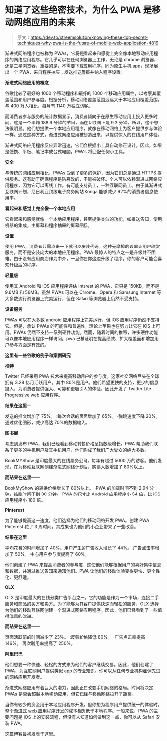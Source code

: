 # 知道了这些绝密技术，为什么 PWA 是移动网络应用的未来

> 原文：<https://dev.to/xtreemsolution/knowing-these-top-secret-techniques-why-pwa-is-the-future-of-mobile-web-application-4819>

渐进式网络程序也被称为 PWAs，它将是看起来和感觉上完全像本地移动应用程序的网络应用程序。它几乎可以在任何浏览器上工作，无论是 chrome 浏览器，还是三星浏览器，重要的是，不需要下载应用程序。同为原生手机 app，现场展出一个 PWA，来自程序抽屉；发送推送警报并纳入程序设置。

**渐进式网络应用的概念**

谷歌比较了最好的 1000 个移动程序和最好的 1000 个移动应用属性，以考察其覆盖范围和用户参与度。根据分析，移动网络覆盖范围远远大于本地应用覆盖范围。与 400 万人相比，每月有 1140 万独立访客。

而消费者参与服务的统计数据显示，消费者倾向于在原生移动应用上投入更多时间。这是一个平均 188.6 分钟的节目，而在互联网上是 9.3 分钟。所以，这个想法很明显。他们想提供一个本地应用程序，就像在移动网络上为客户提供参与体验一样。通过这种方式，渐进式网络应用被创造出来，以提供惊人的在线用户体验。

渐进式网络应用程序反应异常迅速，它们会根据小工具自动修正设计。因此，如果是便携、平板、笔记本或台式电脑，PWAs 将匹配任何小工具。

**安全**

与传统的网络应用相比，PWAs 受到了更多的保护，因为它们总是通过 HTTPS 提供服务。这有助于确保程序是防篡改的，不能被破坏。个人可以依赖渐进式网络应用程序，因为它可以离线工作。有可能支持员工，一种互联网员工。由于其渐进式互联网计划，尼日利亚顶级电子商务网站 Konga 能够减少 92%的消费者信息使用率。

**看起来和感觉上完全像一个本地应用**

它看起来和感觉就像一个本地应用程序，甚至提供类似的功能，如推送告知，使用机器的集成，主屏幕和程序抽屉的屏幕图标。

**设置**

使用 PWA，消费者只需点击一下就可以安装代码。这种无摩擦的设置让用户欣赏服务，而不是安装庞大的本地应用程序。PWA 最惊人的特点之一是升级并不困难。由于没有应用商店作为中介，一旦你在你这边升级了程序，你的客户可能会喜欢升级后的程序。

**轻量级**

使用其 Android 和 iOS 应用程序评估 Interest 的 PWA，它只是 150KB，而不是 9.6MB 和 56MB。虽然 PWAs 可以在 Chrome、Opera 和 Samsung Internet 等大多数流行浏览器上完美运行，但在 Safari 等浏览器上仍然不受支持。

**设备服务**

PWAs 可以在大多数 android 应用程序上完美运行，但 iOS 应用程序仍然不支持它。但是，承认 PWAs 的可能性和普遍性，理论上苹果也在努力让它在 iOS 上可用。PWAs 仍然不支持一系列硬件功能。然而，随着时间的推移，许多硬件功能可以像本地应用程序一样访问。pwa 已被证明在提高绩效、扩大覆盖面和增加用户参与方面是有效的。

**这里有一些谷歌的例子和案例研究**

**推特**

Twitter 已经采用 PWA 技术来提高移动用户的参与度。这家社交网络巨头在全球拥有 3.28 亿月活跃用户，其中 80%是用户。他们希望更快的支持，更少的信息摄入，为消费者提供强大、可靠和更吸引人的体验，因此开发了 Twitter Lite Progressive web 应用程序。

**结果在这里—**

发送的推文增加了 75%。
:每次会话的页面增加了 65%。
·弹跳速度下降 20%。
通过优化图形，减少高达 70%的数据输入。

**图书展**

考虑到发布 PWA，我们已经看到移动转换价格呈指数级增长。PWA 帮助我们联系了更多的手机用户及其手机用户，他们构成了我们广大受众的绝大多数。

BookMYShow 是印度最大的在线票务公司，每年有超过 5000 万的访客。他们发现，在为移动互联网创建渐进式网络计划后，购票人数增加了 80%以上。

**而结果在这里——**

BookMyShow 的转换价格增长了 80%以上。
·PWA 的加载时间不到 2.94 分钟，结账时间不到 30 分钟。
PWA 的尺寸比 Android 应用程序小 54 倍，比 iOS 应用程序小 180 倍。

**Pinterest**

为了能够提高这一速度，他们选择为他们的移动网络开发 PWA。创建 PWA Pinterest 花了 3 周时间，其成果也为他们的小企业带来了一些改善。

**结果在这里**

平均花费的时间增加了 40%。用户产生的广告收入增长了 44%。
广告点击率增加了 50%。
中心用户参与度提高了 60%。

他们创建了 PWA 来提高消费者的参与度，这使他们能够根据用户的喜好集中信息和数据，并通过推送告知来通知他们。PWA 让他们的移动体验变得更快、更个性化、更舒适。

**OLX**

OLX 是印度最大的在线分类广告平台之一。它的功能是作为一个市场，连接二手服务和商品的买方和卖方。为了能够为其客户提供快速而轻松的服务，OLX 选择为他们的移动互联网创建一个渐进式网络应用程序。因此，他们已经看到了一些值得注意的改进。

**而结果在这里——**

页面活跃前的时间减少了 23%。
:反弹价格降低 80%。
·广告点击率提高 146%。
再次聘用率提高了 250%。

**阿里巴巴**

他们想要一种快速、轻松的方式来为他们的客户继续交易。因此，他们创建了 PWA，为互联网用户提供类似 app 的专业知识。你可以从任何专业机构雇佣先进的网络应用开发者。

渐进式网络应用有着巨大的潜力，因此正在改变手机网络的格局。时间将决定 PWAs 是否会超越本地移动应用，但它已经与移动网络拉开了距离。

当你有较少的资金用于本地应用程序开发，但你想为程序用户提供统一的体验时，整个[渐进式 web 应用程序开发](https://xtreemsolution.com/progressive-web-apps-development-services.html)的成本相对低于本地程序。一般来说，PWA 的主要问题是 iOS 上的安装流程，但没有人知道如何做到这一点，你可以从 Safari 安装 PWA。

这篇博客最初发表于[这里](https://xtreemsolution.weebly.com/blog/knowing-these-top-secret-techniques-why-pwa-is-the-future-of-mobile-web-application)。